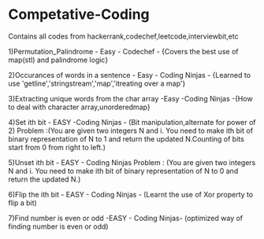 # Competative-Coding
Contains all codes from hackerrank,codechef,leetcode,interviewbit,etc


1)Permutation_Palindrome - Easy - Codechef - {Covers the best use of map(stl) and palindrome logic}

2)Occurances of words in a sentence - Easy - Coding Ninjas - {Learned to use 'getline','stringstream','map','itreating over a map'}

3)Extracting unique words from the char array -Easy -Coding Ninjas -{How to deal with character array,unorderedmap}

4)Set ith bit - EASY -Coding Ninjas - (Bit manipulation,alternate for power of 2)
  Problem :(You are given two integers N and i. You need to make ith bit of binary representation of N to 1 and return the   updated N.Counting of bits start from 0 from right to left.)
  
5)Unset ith bit - EASY - Coding Ninjas 
  Problem : (You are given two integers N and i. You need to make ith bit of binary representation of N to 0 and return the updated N.)
  
6)Flip the ith bit - EASY - Coding Ninjas - (Learnt the use of Xor property to flip a bit)  

7)Find number is even or odd -EASY - Coding Ninjas- (optimized way of finding number is even or odd)
